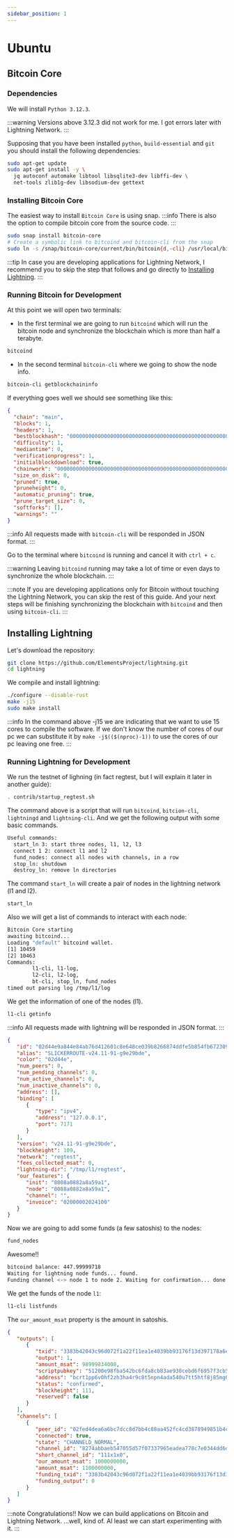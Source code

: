 ```yaml
---
sidebar_position: 1
---
```


# Ubuntu

## Bitcoin Core

### Dependencies

We will install `Python 3.12.3`.

:::warning
Versions above 3.12.3 did not work for me. I got errors later with Lightning Network.
:::

Supposing that you have been installed `python`, `build-essential` and `git` you should install the following dependencies:

```bash title="dependencies"
sudo apt-get update
sudo apt-get install -y \
  jq autoconf automake libtool libsqlite3-dev libffi-dev \
  net-tools zlib1g-dev libsodium-dev gettext
```

### Installing Bitcoin Core

The easiest way to install `Bitcoin Core` is using snap.
:::info
There is also the option to compile bitcoin core from the source code.
:::

```bash title="Bitcoin core installation"
sudo snap install bitcoin-core
# Create a symbolic link to bitcoind and bitcoin-cli from the snap
sudo ln -s /snap/bitcoin-core/current/bin/bitcoin{d,-cli} /usr/local/bin/
```

:::tip
In case you are developing applications for Lightning Network, I recommend you to skip the step that follows and go directly to [Installing Lightning](#installing-lightning).
:::

### Running Bitcoin for Development

At this point we will open two terminals:
- In the first terminal we are going to run `bitcoind` which will run the bitcoin node and synchronize the blockchain which is more than half a terabyte.

```bash
bitcoind
```
- In the second terminal `bitcoin-cli` where we going to show the node info.
```bash
bitcoin-cli getblockchaininfo
```

If everything goes well we should see something like this:

```JSON title="getblockchaininfo output"
{
  "chain": "main",
  "blocks": 1,
  "headers": 1,
  "bestblockhash": "0000000000000000000000000000000000000000000000000000000000000000",
  "difficulty": 1,
  "mediantime": 0,
  "verificationprogress": 1,
  "initialblockdownload": true,
  "chainwork": "0000000000000000000000000000000000000000000000000000000000000000",
  "size_on_disk": 0,
  "pruned": true,
  "pruneheight": 0,
  "automatic_pruning": true,
  "prune_target_size": 0,
  "softforks": [],
  "warnings": ""
}
```

:::info
All requests made with `bitcoin-cli` will be responded in JSON format.
:::

Go to the terminal where `bitcoind` is running and cancel it with `ctrl + c`.

:::warning
Leaving `bitcoind` running may take a lot of time or even days to synchronize the whole blockchain.
:::

:::note
If you are developing applications only for Bitcoin without touching the Lightning Network, you can skip the rest of this guide. And your next steps will be finishing synchronizing the blockchain with `bitcoind` and then using `bitcoin-cli`.
:::

## Installing Lightning

Let's download the repository:

```bash
git clone https://github.com/ElementsProject/lightning.git
cd lightning
```

We compile and install lightning:

```bash
./configure --disable-rust
make -j15
sudo make install
```

:::info
In the command above -j15 we are indicating that we want to use 15 cores to compile the software. If we don't know the number of cores of our pc we can substitute it by `make -j$(($(nproc)-1))` to use the cores of our pc leaving one free.
:::

### Running Lightning for Development

We run the testnet of lighning (in fact regtest, but I will explain it later in another guide):

```bash
. contrib/startup_regtest.sh
```

The command above is a script that will run `bitcoind`, `bitcion-cli`, `lightningd` and `lightning-cli`.
And we get the following output with some basic commands.

```bash title=". contrib/startup_regtest.sh output"
Useful commands:
  start_ln 3: start three nodes, l1, l2, l3
  connect 1 2: connect l1 and l2
  fund_nodes: connect all nodes with channels, in a row
  stop_ln: shutdown
  destroy_ln: remove ln directories
```

The command `start_ln` will create a pair of nodes in the lightning network (l1 and l2).

```bash
start_ln
```

Also we will get a list of commands to interact with each node:
```bash title="start_ln output"
Bitcoin Core starting
awaiting bitcoind...
Loading "default" bitcoind wallet.
[1] 10459
[2] 10463
Commands:
        l1-cli, l1-log,
        l2-cli, l2-log,
        bt-cli, stop_ln, fund_nodes
timed out parsing log /tmp/l1/log
```
We get the information of one of the nodes (l1).

```bash
l1-cli getinfo
```

:::info
All requests made with lightning will be responded in JSON format.
:::

```JSON title="getinfo output"
{
   "id": "02d44e9a844e84ab76d412601c8e648ce039b8266874ddfe5b854fb6723096ea06",
   "alias": "SLICKERROUTE-v24.11-91-g9e29bde",
   "color": "02d44e",
   "num_peers": 0,
   "num_pending_channels": 0,
   "num_active_channels": 0,
   "num_inactive_channels": 0,
   "address": [],
   "binding": [
      {
         "type": "ipv4",
         "address": "127.0.0.1",
         "port": 7171
      }
   ],
   "version": "v24.11-91-g9e29bde",
   "blockheight": 109,
   "network": "regtest",
   "fees_collected_msat": 0,
   "lightning-dir": "/tmp/l1/regtest",
   "our_features": {
      "init": "8008a0882a8a59a1",
      "node": "8088a0882a8a59a1",
      "channel": "",
      "invoice": "02000002024100"
   }
}
```

Now we are going to add some funds (a few satoshis) to the nodes:

```bash
fund_nodes
```

Awesome!!

```bash title="fund_nodes output"
bitcoind balance: 447.99999718
Waiting for lightning node funds... found.
Funding channel <-> node 1 to node 2. Waiting for confirmation... done.
```

We get the funds of the node `l1`:

```bash
l1-cli listfunds
```

The `our_amount_msat` property is the amount in satoshis.

```JSON title="listfunds output"
{
   "outputs": [
      {
         "txid": "3383b42043c96d072f1a22f11ea1e4039bb93176f13d397178a6eb13cb7113e2",
         "output": 1,
         "amount_msat": 98999834000,
         "scriptpubkey": "51200e98fba542bc6fda8cb83ae930cebd6f6957f3cb5d2eb49e47a6d0f612473efa",
         "address": "bcrt1pp6v0hf2zh3ha4r9c8t5npn4ada540u7tt5htf8j85mg0vyj88maq9zy237",
         "status": "confirmed",
         "blockheight": 111,
         "reserved": false
      }
   ],
   "channels": [
      {
         "peer_id": "02fed4dea6a6bc7dcc8d7bb4c88aa452fc4cd3878949851b4c0c23e71eebfc751f",
         "connected": true,
         "state": "CHANNELD_NORMAL",
         "channel_id": "8274abbaeb547055d57f07337965eadea778c7e0344dd6d1b55257746cd85288",
         "short_channel_id": "111x1x0",
         "our_amount_msat": 1000000000,
         "amount_msat": 1100000000,
         "funding_txid": "3383b42043c96d072f1a22f11ea1e4039bb93176f13d397178a6eb13cb7113e2",
         "funding_output": 0
      }
   ]
}
```

:::note
Congratulations!! Now we can build applications on Bitcoin and Lightning Network.
...well, kind of. Al least we can start experimenting with it.
:::
